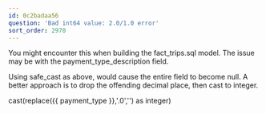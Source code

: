 ```yaml
---
id: 0c2badaa56
question: 'Bad int64 value: 2.0/1.0 error'
sort_order: 2970
---
```


You might encounter this when building the fact_trips.sql model. The issue may be with the payment_type_description field.

Using safe_cast as above, would cause the entire field to become null. A better approach is to drop the offending decimal place, then cast to integer.

cast(replace({{ payment_type }},'.0','') as integer)

